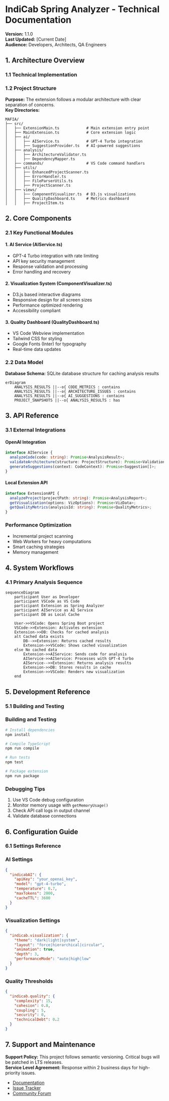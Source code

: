 # IndiCab Spring Analyzer - Technical Documentation
**Version:** 1.1.0  
**Last Updated:** [Current Date]  
**Audience:** Developers, Architects, QA Engineers

## 1. Architecture Overview
### 1.1 Technical Implementation

### 1.2 Project Structure
**Purpose:** The extension follows a modular architecture with clear separation of concerns.  
**Key Directories:**
```
MAFIA/
├── src/
│   ├── ExtensionMain.ts            # Main extension entry point
│   ├── MainExtension.ts            # Core extension logic
│   ├── ai/
│   │   ├── AIService.ts            # GPT-4 Turbo integration
│   │   ├── SuggestionProvider.ts   # AI-powered suggestions
│   ├── analysis/
│   │   ├── ArchitectureValidator.ts
│   │   ├── DependencyMapper.ts
│   ├── commands/                   # VS Code command handlers
│   ├── utils/
│   │   ├── EnhancedProjectScanner.ts
│   │   ├── ErrorHandler.ts
│   │   ├── FileParserUtils.ts
│   │   ├── ProjectScanner.ts
│   ├── views/
│   │   ├── ComponentVisualizer.ts  # D3.js visualizations
│   │   ├── QualityDashboard.ts     # Metrics dashboard
│   │   ├── ProjectItem.ts
```

## 2. Core Components
### 2.1 Key Functional Modules

#### 1. AI Service (AIService.ts)
- GPT-4 Turbo integration with rate limiting
- API key security management
- Response validation and processing
- Error handling and recovery

#### 2. Visualization System (ComponentVisualizer.ts)
- D3.js based interactive diagrams
- Responsive design for all screen sizes
- Performance optimized rendering
- Accessibility compliant

#### 3. Quality Dashboard (QualityDashboard.ts)
- VS Code Webview implementation
- Tailwind CSS for styling
- Google Fonts (Inter) for typography
- Real-time data updates

### 2.2 Data Model
**Database Schema:** SQLite database structure for caching analysis results
```mermaid
erDiagram
    ANALYSIS_RESULTS ||--o{ CODE_METRICS : contains
    ANALYSIS_RESULTS ||--o{ ARCHITECTURE_ISSUES : contains
    ANALYSIS_RESULTS ||--o{ AI_SUGGESTIONS : contains
    PROJECT_SNAPSHOTS ||--o{ ANALYSIS_RESULTS : has
```

## 3. API Reference
### 3.1 External Integrations

#### OpenAI Integration
```typescript
interface AIService {
  analyzeCode(code: string): Promise<AnalysisResult>;
  validateArchitecture(structure: ProjectStructure): Promise<ValidationResult>;
  generateSuggestions(context: CodeContext): Promise<Suggestion[]>;
}
```

#### Local Extension API
```typescript
interface ExtensionAPI {
  analyzeProject(projectPath: string): Promise<AnalysisReport>;
  getVisualization(options: VizOptions): Promise<VizData>;
  getQualityMetrics(analysisId: string): Promise<QualityMetrics>;
}
```

### Performance Optimization
- Incremental project scanning
- Web Workers for heavy computations
- Smart caching strategies
- Memory management

## 4. System Workflows
### 4.1 Primary Analysis Sequence

```mermaid
sequenceDiagram
    participant User as Developer
    participant VSCode as VS Code
    participant Extension as Spring Analyzer
    participant AIService as AI Service
    participant DB as Local Cache

    User->>VSCode: Opens Spring Boot project
    VSCode->>Extension: Activates extension
    Extension->>DB: Checks for cached analysis
    alt Cached data exists
        DB-->>Extension: Returns cached results
        Extension->>VSCode: Shows cached visualization
    else No cached data
        Extension->>AIService: Sends code for analysis
        AIService->>AIService: Processes with GPT-4 Turbo
        AIService-->>Extension: Returns analysis results
        Extension->>DB: Stores results in cache
        Extension->>VSCode: Renders new visualization
    end
```

## 5. Development Reference
### 5.1 Building and Testing

### Building and Testing
```bash
# Install dependencies
npm install

# Compile TypeScript
npm run compile

# Run tests
npm test

# Package extension
npm run package
```

### Debugging Tips
1. Use VS Code debug configuration
2. Monitor memory usage with `getMemoryUsage()`
3. Check API call logs in output channel
4. Validate database connections

## 6. Configuration Guide
### 6.1 Settings Reference

### AI Settings
```json
{
  "indicabAI": {
    "apiKey": "your_openai_key",
    "model": "gpt-4-turbo",
    "temperature": 0.7,
    "maxTokens": 2000,
    "cacheTTL": 3600
  }
}
```

### Visualization Settings
```json
{
  "indicab.visualization": {
    "theme": "dark|light|system",
    "layout": "force|hierarchical|circular",
    "animation": true,
    "depth": 3,
    "performanceMode": "auto|high|low"
  }
}
```

### Quality Thresholds
```json
{
  "indicab.quality": {
    "complexity": 15,
    "cohesion": 0.8,
    "coupling": 5,
    "security": 0,
    "technicalDebt": 0.2
  }
}
```

## 7. Support and Maintenance
**Support Policy:** This project follows semantic versioning. Critical bugs will be patched in LTS releases.  
**Service Level Agreement:** Response within 2 business days for high-priority issues.
- [Documentation](https://indicab.dev/docs)
- [Issue Tracker](https://github.com/indicab/vscode-extension/issues)
- [Community Forum](https://github.com/indicab/vscode-extension/discussions)